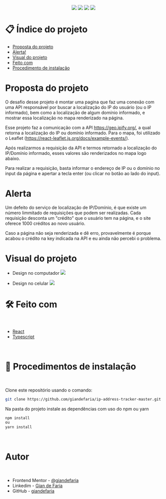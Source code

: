 <p align="center">
  <image
  src="https://img.shields.io/github/languages/count/giandefaria/ip-address-tracker-master"
  />
  <image
  src="https://img.shields.io/github/languages/top/giandefaria/ip-address-tracker-master"
  />
  <image
  src="https://img.shields.io/github/last-commit/giandefaria/ip-address-tracker-master"
  />
  <image
  src="https://img.shields.io/github/watchers/giandefaria/ip-address-tracker-master"
  />
</p>

# 📋 Índice do projeto


- [Proposta do projeto](#id01)
- [Alerta!](#id02)
- [Visual do projeto](#id03)
- [Feito com](#id04)
- [Procedimento de instalação](#id05)

# Proposta do projeto <a name="id01"></a>

O desafio desse projeto é montar uma pagina que faz uma conexão com uma API responsável por buscar a localização do IP do usuário (ou o IP informado), bem como a localização de algum domínio informado, e mostrar essa localização no mapa renderizado na página.

Esse projeto faz a comunicação com a API https://geo.ipify.org/, a qual retorna a localização do IP ou domínio informado. Para o mapa, foi utilizado o Leaflet (https://react-leaflet.js.org/docs/example-events/).

Após realizarmos a requisição da API e termos retornado a localização do IP/Domínio informado, esses valores são renderizados no mapa logo abaixo.

Para realizar a requisição, basta informar o endereço de IP ou o domínio no input da página e apertar a tecla enter (ou clicar no botão ao lado do input).

# Alerta <a name="id02"> </a>

Um defeito do serviço de localização de IP/Domínio, é que existe um número limmitado de requisições que podem ser realizadas. Cada requisição desconta um "crédito" que o usuário tem na página, e o site oferece 1000 créditos ao novo usuário. 

Caso a página não seja renderizada e dê erro, provavelmente é porque acabou o crédito na key indicada na API e eu ainda não percebi o problema. 



# Visual do projeto <a name="id03"></a>

<p align="center">

* Design no computador
<image
src="./src/assets/styles/images/design-desktop.jpg"
/>

</p>

<p align="center">

* Design no celular
<image
src="./src/assets/styles/images/design-mobile.jpg"
/>
</p>

# 🛠 Feito com <a name="id04"></a>

<br />

- [React](https://reactjs.org/)
- [Typescript](https://www.typescriptlang.org/)


<br />

# 📝 Procedimentos de instalação <a name="id05"></a>

<br />

Clone este repositório usando o comando:

```bash
git clone https://github.com/giandefaria/ip-address-tracker-master.git
```

Na pasta do projeto instale as dependências com uso do npm ou yarn

```bash
npm install
ou
yarn install
```

<br />

# Autor <a name="id06"></a>

<br />

- Frontend Mentor - [@giandefaria](https://www.frontendmentor.io/profile/giandefaria)
- Linkedim - [Gian de Faria](www.linkedin.com/in/gianfaria)
- GitHub - [giandefaria](https://github.com/giandefaria)